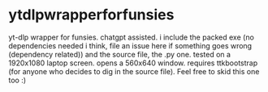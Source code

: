 # ytdlpwrapperforfunsies
yt-dlp wrapper for funsies.
chatgpt assisted.
i include the packed exe (no dependencies needed i think, file an issue here if something goes wrong (dependency related)) and the source file, the .py one.
tested on a 1920x1080 laptop screen.
opens a 560x640 window.
requires ttkbootstrap (for anyone who decides to dig in the source file).
Feel free to skid this one too :)
